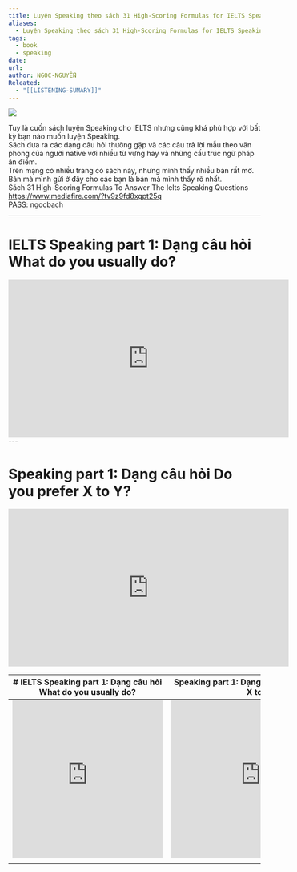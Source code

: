 ```yaml
---
title: Luyện Speaking theo sách 31 High-Scoring Formulas for IELTS Speaking
aliases:
  - Luyện Speaking theo sách 31 High-Scoring Formulas for IELTS Speaking
tags:
  - book
  - speaking
date: 
url: 
author: NGỌC-NGUYỄN
Releated:
  - "[[LISTENING-SUMARY]]"
---
```

![](https://i.imgur.com/GqOrhrD.png)

Tuy là cuốn sách luyện Speaking cho IELTS nhưng cũng khá phù hợp với bất kỳ bạn nào muốn luyện Speaking.  
Sách đưa ra các dạng câu hỏi thường gặp và các câu trả lời mẫu theo văn phong của người native với nhiều từ vựng hay và những cấu trúc ngữ pháp ăn điểm.  
Trên mạng có nhiều trang có sách này, nhưng mình thấy nhiều bản rất mờ. Bản mà mình gửi ở đây cho các bạn là bản mà mình thấy rõ nhất.  
Sách 31 High-Scoring Formulas To Answer The Ielts Speaking Questions  
https://www.mediafire.com/?tv9z9fd8xgpt25q  
PASS: ngocbach


---
# IELTS Speaking part 1: Dạng câu hỏi What do you usually do?
<iframe width="560" height="315" src="https://www.youtube.com/embed/cAaUMwnj6v8?si=sARX8J_Tl16SLnOV" title="YouTube video player" frameborder="0" allow="accelerometer; autoplay; clipboard-write; encrypted-media; gyroscope; picture-in-picture; web-share" referrerpolicy="strict-origin-when-cross-origin" allowfullscreen></iframe>
---


# Speaking part 1: Dạng câu hỏi Do you prefer X to Y?
<iframe width="560" height="315" src="https://www.youtube.com/embed/vPX0ogpm2s0?si=rCZmJfNWWdl9bSzA" title="YouTube video player" frameborder="0" allow="accelerometer; autoplay; clipboard-write; encrypted-media; gyroscope; picture-in-picture; web-share" referrerpolicy="strict-origin-when-cross-origin" allowfullscreen></iframe>



| # IELTS Speaking part 1: Dạng câu hỏi What do you usually do?                                                                                                                                                                                                                                                                            | Speaking part 1: Dạng câu hỏi Do you prefer X to Y?                                                                                                                                                                                                                                                                                          |
| ---------------------------------------------------------------------------------------------------------------------------------------------------------------------------------------------------------------------------------------------------------------------------------------------------------------------------------------- | -------------------------------------------------------------------------------------------------------------------------------------------------------------------------------------------------------------------------------------------------------------------------------------------------------------------------------------------- |
| <iframe width="300" height="315" src="https://www.youtube.com/embed/cAaUMwnj6v8?si=sARX8J_Tl16SLnOV" title="YouTube video player" frameborder="0" allow="accelerometer; autoplay; clipboard-write; encrypted-media; gyroscope; picture-in-picture; web-share" referrerpolicy="strict-origin-when-cross-origin" allowfullscreen></iframe> | <iframe width="360" height="315" src="https://www.youtube.com/embed/vPX0ogpm2s0?si=rCZmJfNWWdl9bSzA" title="YouTube video player" frameborder="0" allow="accelerometer; autoplay; clipboard-write; encrypted-media; gyroscope; picture-in-picture; web-share" referrerpolicy="strict-origin-when-cross-origin" allowfullscreen></iframe><br> |
|                                                                                                                                                                                                                                                                                                                                          |                                                                                                                                                                                                                                                                                                                                              |
